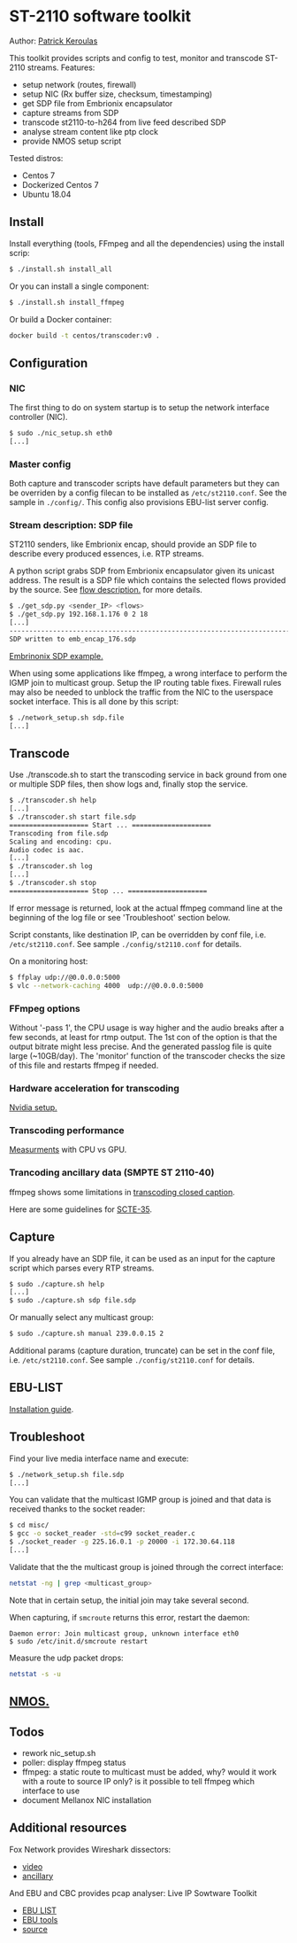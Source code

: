 # ST-2110 software toolkit

Author: [Patrick Keroulas](mailto:patrick.keroulas@radio-canada.ca)

This toolkit provides scripts and config to test, monitor and transcode ST-2110 streams.
Features:

* setup network (routes, firewall)
* setup NIC (Rx buffer size, checksum, timestamping)
* get SDP file from Embrionix encapsulator
* capture streams from SDP
* transcode st2110-to-h264 from live feed described SDP
* analyse stream content like ptp clock
* provide NMOS setup script

Tested distros:
* Centos 7
* Dockerized Centos 7
* Ubuntu 18.04

## Install

Install everything (tools, FFmpeg and all the dependencies) using the install scrip:

```sh
$ ./install.sh install_all
```

Or you can install a single component:

```sh
$ ./install.sh install_ffmpeg
```

Or build a Docker container:

```sh
docker build -t centos/transcoder:v0 .
```

## Configuration

### NIC

The first thing to do on system startup is to setup the network
interface controller (NIC).

```sh
$ sudo ./nic_setup.sh eth0
[...]
```

### Master config

Both capture and transcoder scripts have default parameters but they can
be overriden by a config filecan to be installed as `/etc/st2110.conf`.
See the sample in `./config/`. This config also provisions EBU-list
server config.

### Stream description: SDP file

ST2110 senders, like Embrionix encap, should provide an SDP file to
describe every produced essences, i.e. RTP streams.

A python script grabs SDP from Embrionix encapsulator given its unicast
address. The result is a SDP file which contains the selected flows
provided by the source. See [flow description.](./doc/embrionix.md) for
more details.

```sh
$ ./get_sdp.py <sender_IP> <flows>
$ ./get_sdp.py 192.168.1.176 0 2 18
[...]
------------------------------------------------------------------------
SDP written to emb_encap_176.sdp
```

[Embrinonix SDP example.](./doc/sdp.sample)

When using some applications like ffmpeg, a wrong interface to perform
the IGMP join to multicast group. Setup the IP routing table fixes.
Firewall rules may also be needed to unblock the traffic from the NIC to
the userspace socket interface. This is all done by this script:

```sh
$ ./network_setup.sh sdp.file
[...]
```

## Transcode

Use ./transcode.sh to start the transcoding service in back ground from
one or multiple SDP files, then show logs and, finally stop the service.

```sh
$ ./transcoder.sh help
[...]
$ ./transcoder.sh start file.sdp
==================== Start ... ====================
Transcoding from file.sdp
Scaling and encoding: cpu.
Audio codec is aac.
[...]
$ ./transcoder.sh log
[...]
$ ./transcoder.sh stop
==================== Stop ... ====================
```

If error message is returned, look at the actual ffmpeg command line at
the beginning of the log file or see 'Troubleshoot' section below.

Script constants, like destination IP, can be overridden by conf file,
i.e. `/etc/st2110.conf`. See sample `./config/st2110.conf` for details.

On a monitoring host:

```sh
$ ffplay udp://@0.0.0.0:5000
$ vlc --network-caching 4000  udp://@0.0.0.0:5000
```

### FFmpeg options

Without '-pass 1', the CPU usage is way higher and the audio breaks
after a few seconds, at least for rtmp output. The 1st con of the option is
that the output bitrate might less precise. And the generated passlog
file is quite large (~10GB/day). The 'monitor' function of the transcoder
checks the size of this file and restarts ffmpeg if needed.

### Hardware acceleration for transcoding

[Nvidia setup.](./doc/hw_encoding.md)

### Transcoding performance

[Measurments](./doc/transcoder_perf.md) with CPU vs GPU.

### Trancoding ancillary data (SMPTE ST 2110-40)

ffmpeg shows some limitations in [transcoding closed
caption](./doc/closed_captions.md).

Here are some guidelines for [SCTE-35](./doc/scte_104_to_35.md).

## Capture

If you already have an SDP file, it can be used as an input for the
capture script which parses every RTP streams.

```sh
$ sudo ./capture.sh help
[...]
$ sudo ./capture.sh sdp file.sdp
```

Or manually select any multicast group:

```sh
$ sudo ./capture.sh manual 239.0.0.15 2
```

Additional params (capture duration, truncate) can be set in the conf
file, i.e. `/etc/st2110.conf`. See sample `./config/st2110.conf` for
details.

## EBU-LIST

[Installation guide](./ebu-list/README.md).

## Troubleshoot

Find your live media interface name and execute:

```sh
$ ./network_setup.sh file.sdp
[...]
```

You can validate that the multicast IGMP group is joined and that data
is received thanks to the socket reader:

```sh
$ cd misc/
$ gcc -o socket_reader -std=c99 socket_reader.c
$ ./socket_reader -g 225.16.0.1 -p 20000 -i 172.30.64.118
[...]
```

Validate that the the multicast group is joined through the correct
interface:

```sh
netstat -ng | grep <multicast_group>
```

Note that in certain setup, the initial join may take several second.

When capturing, if `smcroute` returns this error, restart the daemon:

```
Daemon error: Join multicast group, unknown interface eth0
$ sudo /etc/init.d/smcroute restart
```

Measure the udp packet drops:

```sh
netstat -s -u
```

## [NMOS.](./doc/nmos.md)

## Todos

* rework nic_setup.sh
* poller: display ffmpeg status
* ffmpeg: a static route to multicast must be added, why? would it work
  with a route to source IP only? is it possible to tell ffmpeg which
  interface to use
* document Mellanox NIC installation

## Additional resources

Fox Network provides Wireshark dissectors:

* [video](https://github.com/FOXNEOAdvancedTechnology/smpte2110-20-dissector)
* [ancillary](https://github.com/FOXNEOAdvancedTechnology/smpte2110-40-dissector)

And EBU and CBC provides pcap analyser: Live IP Sowtware Toolkit

* [EBU LIST](http://list.ebu.io/login)
* [EBU tools](https://github.com/ebu/smpte2110-analyzer)
* [source](https://github.com/ebu/pi-list)
